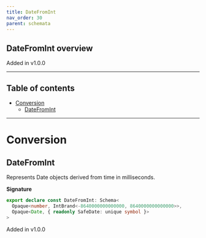 ```yaml
---
title: DateFromInt
nav_order: 30
parent: schemata
---
```


## DateFromInt overview

Added in v1.0.0

---

<h2 class="text-delta">Table of contents</h2>

- [Conversion](#conversion)
  - [DateFromInt](#datefromint)

---

# Conversion

## DateFromInt

Represents Date objects derived from time in milliseconds.

**Signature**

```ts
export declare const DateFromInt: Schema<
  Opaque<number, IntBrand<-8640000000000000, 8640000000000000>>,
  Opaque<Date, { readonly SafeDate: unique symbol }>
>
```

Added in v1.0.0
